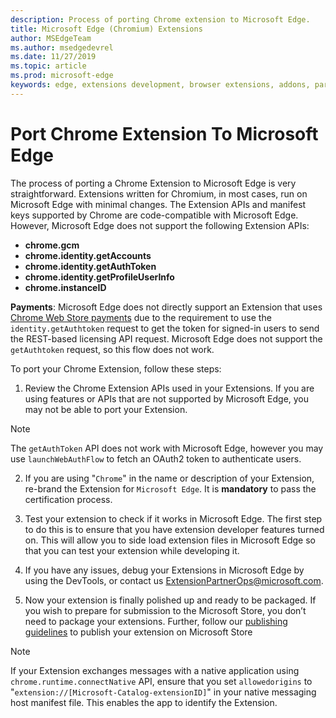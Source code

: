 ```yaml
---
description: Process of porting Chrome extension to Microsoft Edge.
title: Microsoft Edge (Chromium) Extensions
author: MSEdgeTeam
ms.author: msedgedevrel
ms.date: 11/27/2019
ms.topic: article
ms.prod: microsoft-edge
keywords: edge, extensions development, browser extensions, addons, partner center, developer
---
```


# Port Chrome Extension To Microsoft Edge  

The process of porting a Chrome Extension to Microsoft Edge is very straightforward.  Extensions written for Chromium, in most cases, run on Microsoft Edge with minimal changes.  The Extension APIs and manifest keys supported by Chrome are code-compatible with Microsoft Edge.  However, Microsoft Edge does not support the following Extension APIs:  

*   **chrome.gcm**  
*   **chrome.identity.getAccounts**  
*   **chrome.identity.getAuthToken**  
*   **chrome.identity.getProfileUserInfo**  
*   **chrome.instanceID**  

**Payments**: Microsoft Edge does not directly support an Extension that uses [Chrome Web Store payments](https://developer.chrome.com/webstore/one_time_payments) due to the requirement to use the `identity.getAuthtoken` request to get the token for signed-in users to send the REST-based licensing API request.  Microsoft Edge does not support the `getAuthtoken` request, so this flow does not work.  

To port your Chrome Extension, follow these steps:  

1.	Review the Chrome Extension APIs used in your Extensions.  If you are using features or APIs that are not supported by Microsoft Edge, you may not be able to port your Extension.  

> [!NOTE]
> The `getAuthToken` API does not work with Microsoft Edge, however you may use `launchWebAuthFlow` to fetch an OAuth2 token to authenticate users.  

2.	If you are using "`Chrome`" in the name or description of your Extension, re-brand the Extension for `Microsoft Edge`.  It is **mandatory** to pass the certification process.  

3.	Test your extension to check if it works in Microsoft Edge.  The first step to do this is to ensure that you have extension developer features turned on.  This will allow you to side load extension files in Microsoft Edge so that you can test your extension while developing it.  

4.	If you have any issues, debug your Extensions in Microsoft Edge by using the DevTools, or contact us ExtensionPartnerOps@microsoft.com.  

5.	Now your extension is finally polished up and ready to be packaged.  If you wish to prepare for submission to the Microsoft Store, you don’t need to package your extensions.  Further, follow our [publishing guidelines](../publish/publish-extension.md) to publish your extension on Microsoft Store  

> [!NOTE]
> If your Extension exchanges messages with a native application using `chrome.runtime.connectNative` API, ensure that you set `allowedorigins` to "`extension://[Microsoft-Catalog-extensionID]`" in your native messaging host manifest file.  This enables the app to identify the Extension.  
